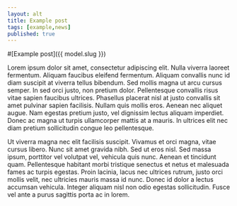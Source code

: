 ```yaml
---
layout: alt
title: Example post
tags: [example,news]
published: true
---
```


#[Example post]({{ model.slug }})

Lorem ipsum dolor sit amet, consectetur adipiscing elit. Nulla viverra laoreet fermentum. Aliquam faucibus eleifend fermentum. Aliquam convallis nunc id diam suscipit at viverra tellus bibendum. Sed mollis magna ut arcu cursus semper. In sed orci justo, non pretium dolor. Pellentesque convallis risus vitae sapien faucibus ultrices. Phasellus placerat nisl at justo convallis sit amet pulvinar sapien facilisis. Nullam quis mollis eros. Aenean nec aliquet augue. Nam egestas pretium justo, vel dignissim lectus aliquam imperdiet. Donec ac magna ut turpis ullamcorper mattis at a mauris. In ultrices elit nec diam pretium sollicitudin congue leo pellentesque.

Ut viverra magna nec elit facilisis suscipit. Vivamus et orci magna, vitae cursus libero. Nunc sit amet gravida nibh. Sed ut eros nisl. Sed massa ipsum, porttitor vel volutpat vel, vehicula quis nunc. Aenean et tincidunt quam. Pellentesque habitant morbi tristique senectus et netus et malesuada fames ac turpis egestas. Proin lacinia, lacus nec ultrices rutrum, justo orci mollis velit, nec ultricies mauris massa id nunc. Donec id dolor a lectus accumsan vehicula. Integer aliquam nisl non odio egestas sollicitudin. Fusce vel ante a purus sagittis porta ac in lorem.